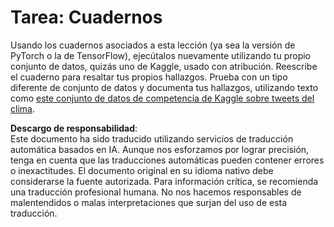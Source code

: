 # Tarea: Cuadernos

Usando los cuadernos asociados a esta lección (ya sea la versión de PyTorch o la de TensorFlow), ejecútalos nuevamente utilizando tu propio conjunto de datos, quizás uno de Kaggle, usado con atribución. Reescribe el cuaderno para resaltar tus propios hallazgos. Prueba con un tipo diferente de conjunto de datos y documenta tus hallazgos, utilizando texto como [este conjunto de datos de competencia de Kaggle sobre tweets del clima](https://www.kaggle.com/competitions/crowdflower-weather-twitter/data?select=train.csv).

**Descargo de responsabilidad**:  
Este documento ha sido traducido utilizando servicios de traducción automática basados en IA. Aunque nos esforzamos por lograr precisión, tenga en cuenta que las traducciones automáticas pueden contener errores o inexactitudes. El documento original en su idioma nativo debe considerarse la fuente autorizada. Para información crítica, se recomienda una traducción profesional humana. No nos hacemos responsables de malentendidos o malas interpretaciones que surjan del uso de esta traducción.